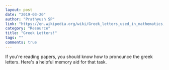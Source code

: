 ```yaml
---
layout: post
date: "2019-03-20"
author: "Prathyush SP"
link: "https://en.wikipedia.org/wiki/Greek_letters_used_in_mathematics,_science,_and_engineering"
category: "Resource"
title: "Greek Letters!"
tags: ""
comments: true
---
```

If you're reading papers, you should know how to pronounce the greek letters. Here's a helpful memory aid for that task.